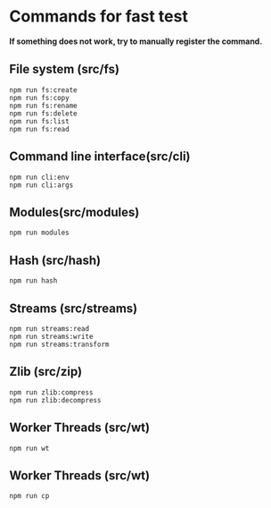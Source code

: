 # Commands for fast test

**If something does not work, try to manually register the command.**

## File system (src/fs)

    npm run fs:create
    npm run fs:copy
    npm run fs:rename
    npm run fs:delete
    npm run fs:list
    npm run fs:read

## Command line interface(src/cli)

    npm run cli:env
    npm run cli:args

## Modules(src/modules)

    npm run modules

## Hash (src/hash)

    npm run hash

## Streams (src/streams)

    npm run streams:read
    npm run streams:write
    npm run streams:transform

## Zlib (src/zip)

    npm run zlib:compress
    npm run zlib:decompress

## Worker Threads (src/wt)

    npm run wt

## Worker Threads (src/wt)

    npm run cp
